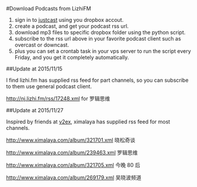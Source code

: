 #Download Podcasts from LizhiFM

1. sign in to [justcast](http://www.thejustcast.com/) using you dropbox accout.
2. create a podcast, and get your podcast rss url.
3. download mp3 files to specific dropbox folder using the python script.
4. subscribe to the rss url above in your favorite podcast client such as overcast or downcast.
5. plus you can set a crontab task in your vps server to run the script every Friday, and you get it completely automatically.


##Update at 2015/11/15

I find lizhi.fm has supplied rss feed for part channels, so you can subscribe to them use general podcast client.

http://nj.lizhi.fm/rss/17248.xml for 罗辑思维

##Update at 2015/11/27

Inspired by friends at [v2ex](https://www.v2ex.com/t/239246#reply7), ximalaya has supplied rss feed for most channels.

http://www.ximalaya.com/album/321701.xml 晓松奇谈 

http://www.ximalaya.com/album/239463.xml 罗辑思维 

http://www.ximalaya.com/album/321705.xml 今晚 80 后 

http://www.ximalaya.com/album/269179.xml 吴晓波频道

